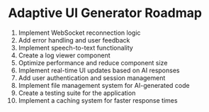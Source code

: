 # Adaptive UI Generator Roadmap

1. Implement WebSocket reconnection logic
2. Add error handling and user feedback
3. Implement speech-to-text functionality
4. Create a log viewer component
5. Optimize performance and reduce component size
6. Implement real-time UI updates based on AI responses
7. Add user authentication and session management
8. Implement file management system for AI-generated code
9. Create a testing suite for the application
10. Implement a caching system for faster response times
